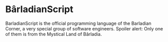 # BârladianScript
BarladianScript is the official programming language of the Barladian Corner, a very special group of software engineers.
Spoiler alert: Only one of them is from the Mystical Land of Bârladia.
